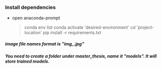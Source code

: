 
### Install dependencies
- open anaconda-prompt
	>conda env list
	>conda activate 'desired-environment'
	>cd 'project-location'
	>pip install -r requirements.txt


##### image file names format is "img_<category>_<brand>_<color>.jpg"

##### You need to create a folder under master_thesis, name it "models". It will store trained models. 